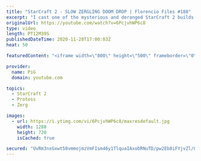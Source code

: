 ```yaml
---
title: "StarCraft 2 - SLOW ZERGLING DOOM DROP | Florencio Files #188"
excerpt: "I cast one of the mysterious and deranged StarCraft 2 builds of the one and only, Florencio, the dude that invented the Protoss proxy nexus recall rush.  Want the world to see you taking your opponent to Dicktown? You can now hire PiG to cast your game Florencio Files Style! Email pigrandom88@gmail.com"
originalUrl: https://youtube.com/watch?v=6PcjvhWP6c8
type: video
length: PT12M39S
publishedDateTime: 2020-11-28T17:00:03Z
heat: 50

featuredContent: "<iframe width=\"800\" height=\"500\" frameborder=\"0\" src=\"https://www.youtube.com/embed/6PcjvhWP6c8\" allow=\"accelerometer; autoplay; encrypted-media; gyroscope; picture-in-picture\" allowfullscreen></iframe>"

provider:
  name: PiG
  domain: youtube.com

topics:
  - StarCraft 2
  - Protoss
  - Zerg

images:
  - url: https://i.ytimg.com/vi/6PcjvhWP6c8/maxresdefault.jpg
    width: 1280
    height: 720
    isCached: true

secured: "UvRm3nxGxwt58vmmojmzVmFIsm46y1TlquaIAxobRNuTD/pw2Eb8iFYjvZl/8esEr+kyGmL8uztGg/y02IKJQ2ox4591mkD8WnJvq1+7A/iZ1GVnyVWjqR1JgTnw5oYh66+z7+lHg04eLMXSaTNdOCmixFaNfzw4oeeXZObOosbCfUfOoj2dYFK2kVd5mhzMwRTz9KKMJG12NU6KmR+QOzzjT7dhti+zXnyv67GrvaecWKXnkxvxAfdn1mAwTwedPepA2WtX0Yj89Dn1rVuMYkHi0pESYbgO39ANiqs89A8Cn8FhLr6Beyv/vV78+oZQY14i24TIl5t/bxjsf3+HCzK3zSkz8iKSnDIforkgQTLQlpE9MSvvsGzAsGUzI/A43hgbPKipQtB7UGoBbmyWKMh+3wn7MsRLPV90xbqV1nU=;cfZb5wpJvc7f3ufrNIpF9Q=="
---
```



